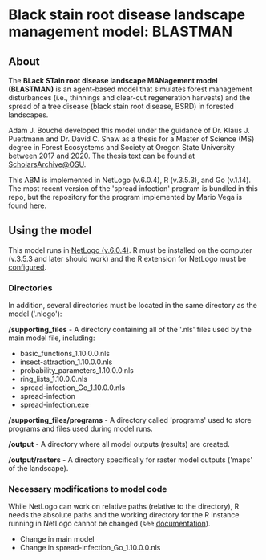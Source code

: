# Black stain root disease landscape management model: BLASTMAN
## About
The **BLack STain root disease landscape MANagement model (BLASTMAN)** is an agent-based model that simulates forest management disturbances (i.e., thinnings and clear-cut regeneration harvests) and the spread of a tree disease (black stain root disease, BSRD) in forested landscapes.

Adam J. Bouché developed this model under the guidance of Dr. Klaus J. Puettmann and Dr. David C. Shaw as a thesis for a Master of Science (MS) degree in Forest Ecosystems and Society at Oregon State University between 2017 and 2020. The thesis text can be found at [ScholarsArchive@OSU](https://ir.library.oregonstate.edu/concern/graduate_thesis_or_dissertations/c247f0268?locale=en).

This ABM is implemented in NetLogo (v.6.0.4), R (v.3.5.3), and Go (v.1.14). The most recent version of the 'spread infection' program is bundled in this repo, but the repository for the program implemented by Mario Vega is found [here](https://github.com/mariowhowrites/spread-infection).

## Using the model
This model runs in [NetLogo (v.6.0.4)](http://ccl.northwestern.edu/netlogo/). R must be installed on the computer (v.3.5.3 and later should work) and the R extension for NetLogo must be [configured](http://ccl.northwestern.edu/netlogo/docs/r.html). 

### Directories
In addition, several directories must be located in the same directory as the model ('.nlogo'):

  **/supporting_files** - A directory containing all of the '.nls' files used by the main model file, including:

  * basic_functions_1.10.0.0.nls
  * insect-attraction_1.10.0.0.nls
  * probability_parameters_1.10.0.0.nls
  * ring_lists_1.10.0.0.nls
  * spread-infection_Go_1.10.0.0.nls
  * spread-infection
  * spread-infection.exe

  **/supporting_files/programs** - A directory called 'programs' used to store programs and files used during model runs.
  
  **/output** - A directory where all model outputs (results) are created.
  
  **/output/rasters** - A directory specifically for raster model outputs ('maps' of the landscape).

### Necessary modifications to model code
While NetLogo can work on relative paths (relative to the directory), R needs the absolute paths and the working directory for the R instance running in NetLogo cannot be changed (see [documentation](https://ccl.northwestern.edu/netlogo/6.0/docs/r.html)).
* Change in main model
* Change in spread-infection_Go_1.10.0.0.nls
